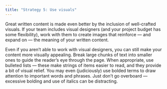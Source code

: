 ```yaml
---
title: "Strategy 5: Use visuals"
---
```


Great written content is made even better by the inclusion of well-crafted visuals. If your team includes visual designers (and your project budget has some flexibility), work with them to create images that reinforce — and expand on — the meaning of your written content. 

Even if you aren’t able to work with visual designers, you can still make your content more visually appealing. Break large chunks of text into smaller ones to guide the reader’s eye through the page. When appropriate, use bulleted lists — these make strings of items easier to read, and they provide a bit of visual relief. You may even (judiciously) use bolded terms to draw attention to important words and phrases. Just don’t go overboard — excessive bolding and use of italics can be distracting.